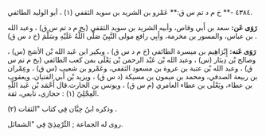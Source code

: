 ٤٣٨٤ -** خ م د تم س ق:** عَمْرو بن الشريد بن سويد الثقفي (١) ، أبو الوليد الطائفي.

**رَوَى عَن:** سعد بن أَبي وقاص، وأبيه الشريد بن سويد الثقفي (بخ م د تم س ق) ، وعبد الله بن عباس، والمسور بن مخرمة، وأَبِي رافع مولى النَّبِيّ صَلَّى اللَّهُ عَلَيْهِ وسَلَّمَ (خ د س ق) .

**رَوَى عَنه:** إِبْرَاهِيم بن ميسرة الطائفي (خ م د س ق) ، وبكير ابن عَبد الله بْن الأشج (س) ، وصالح بْن دِينَار (س) ، وعبد الله بْن عَبْد الرحمن بْن يَعْلَى بمن كعب الطائفي (بخ م تم س ق) ، وعبد الله بْن عتبة بن عروة بن مسعود الثقفي، وعَمْرو بن شعيب (س ق) ، وعِمْران بن ربيعة الصدفي، ومحمد بن ميمون بن مسيكة (د س ق) ، ويزيد بْن أَبي الفتيان، ويعقوب بن عطاء، ويَعْلَى بن عطاء العامري (م س ق) ، ويونس بن الحارث.قال أَحْمَد بْن عَبد اللَّهِ العِجْلِيّ (١) : حجازي، تابعي، ثقة.

وذكره ابنُ حِبَّان فِي كتاب "الثقات (٢) .

روى له الجماعة ; التِّرْمِذِيّ فِي "الشمائل.